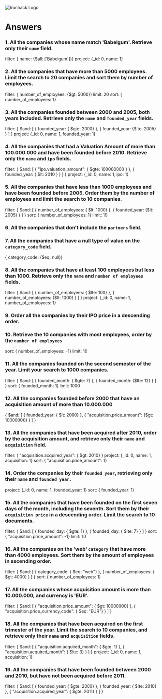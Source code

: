 ![Ironhack Logo](https://i.imgur.com/1QgrNNw.png)

# Answers

### 1. All the companies whose name match 'Babelgum'. Retrieve only their `name` field.

<!-- Your Code Goes Here -->
filter: { name: {$all: ['Babelgum']}}
project: {_id: 0, name: 1}

### 2. All the companies that have more than 5000 employees. Limit the search to 20 companies and sort them by **number of employees**.

<!-- Your Code Goes Here -->
filter: { number_of_employees: {$gt: 5000}}
limit: 20
sort: { number_of_employees: 1}

### 3. All the companies founded between 2000 and 2005, both years included. Retrieve only the `name` and `founded_year` fields.

<!-- Your Code Goes Here -->
filter: { $and: [ { founded_year: { $gte: 2000} }, { founded_year: {$lte: 2005} } ] }
project: {_id: 0, name: 1, founded_year: 1}

### 4. All the companies that had a Valuation Amount of more than 100.000.000 and have been founded before 2010. Retrieve only the `name` and `ipo` fields.

<!-- Your Code Goes Here -->
filter: { $and: [ { "ipo.valuation_amount": { $gte: 100000000 } }, { founded_year: { $lt: 2010 } } ] }
project: {_id: 0, name: 1, ipo: 1}

### 5. All the companies that have less than 1000 employees and have been founded before 2005. Order them by the number of employees and limit the search to 10 companies.

<!-- Your Code Goes Here -->
filter: { $and: [ { number_of_employees: { $lt: 1000} }, { founded_year: {$lt: 2005} } ] }
sort: { number_of_employees: 1}
limit: 10

### 6. All the companies that don't include the `partners` field.

<!-- Your Code Goes Here -->

### 7. All the companies that have a null type of value on the `category_code` field.

<!-- Your Code Goes Here -->
{ category_code: {$eq: null}}

### 8. All the companies that have at least 100 employees but less than 1000. Retrieve only the `name` and `number of employees` fields.

<!-- Your Code Goes Here -->
filter: { $and: [ { number_of_employees: { $lte: 100} }, { number_of_employees: {$lt: 1000} } ] }
project: {_id: 0, name: 1, number_of_employees: 1}

### 9. Order all the companies by their IPO price in a descending order.

<!-- Your Code Goes Here -->

### 10. Retrieve the 10 companies with most employees, order by the `number of employees`

<!-- Your Code Goes Here -->
sort: { number_of_employees: -1}
limit: 10

### 11. All the companies founded on the second semester of the year. Limit your search to 1000 companies.

<!-- Your Code Goes Here -->
filter: { $and: [ { founded_month: { $gte: 7} }, { founded_month: {$lte: 12} } ] }
sort: { founded_month: 1}
limit: 1000

### 12. All the companies founded before 2000 that have an acquisition amount of more than 10.000.000

<!-- Your Code Goes Here -->
{ $and: [ { founded_year: { $lt: 2000} }, { "acquisition.price_amount": {$gt: 10000000} } ] }

### 13. All the companies that have been acquired after 2010, order by the acquisition amount, and retrieve only their `name` and `acquisition` field.

<!-- Your Code Goes Here -->
filter: { "acquisition.acquired_year": { $gt: 2010} } 
project: {_id: 0, name: 1, acquisition: 1}
sort: { "acquisition.price_amount": 1}

### 14. Order the companies by their `founded year`, retrieving only their `name` and `founded year`.

<!-- Your Code Goes Here -->
project: {_id: 0, name: 1, founded_year: 1}
sort: { founded_year: 1}

### 15. All the companies that have been founded on the first seven days of the month, including the seventh. Sort them by their `acquisition price` in a descending order. Limit the search to 10 documents.

<!-- Your Code Goes Here -->
filter: { $and: [ { founded_day: { $gte: 1} }, { founded_day: { $lte: 7} } ] }
sort: { "acquisition.price_amount": -1}
limit: 10

### 16. All the companies on the 'web' `category` that have more than 4000 employees. Sort them by the amount of employees in ascending order.

<!-- Your Code Goes Here -->
filter: { $and: [ { category_code: { $eq: "web"} }, { number_of_employees: { $gt: 4000} } ] }
sort: { number_of_employees: 1}

### 17. All the companies whose acquisition amount is more than 10.000.000, and currency is 'EUR'.

<!-- Your Code Goes Here -->
filter: { $and: [ { "acquisition.price_amount": { $gt: 10000000} }, { "acquisition.price_currency_code": { $eq: "EUR"} } ] }

### 18. All the companies that have been acquired on the first trimester of the year. Limit the search to 10 companies, and retrieve only their `name` and `acquisition` fields.

<!-- Your Code Goes Here -->
filter: { $and: [ { "acquisition.acquired_month": { $gte: 1} }, { "acquisition.acquired_month": { $lte: 3} } ] }
project: {_id: 0, name: 1, acquisition: 1}

### 19. All the companies that have been founded between 2000 and 2010, but have not been acquired before 2011.

<!-- Your Code Goes Here -->
filter: { $and: [ { founded_year: { $gte: 2000} }, { founded_year: { $lte: 2010} }, { "acquisition.acquired_year": { $gte: 2011} } ] }

